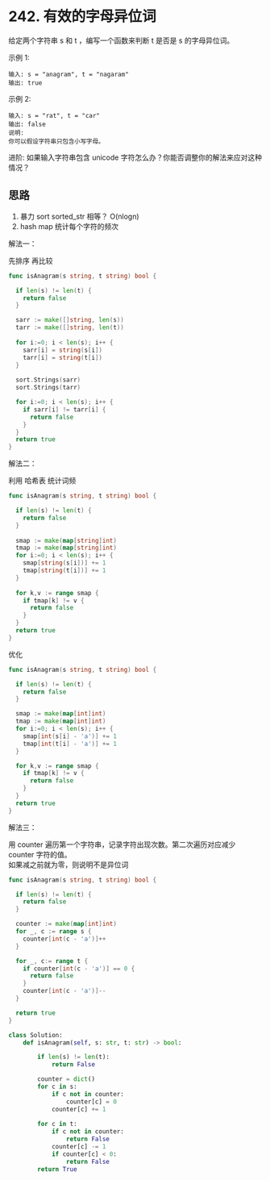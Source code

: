# 242. 有效的字母异位词

给定两个字符串 s 和 t ，编写一个函数来判断 t 是否是 s 的字母异位词。

示例 1:

```
输入: s = "anagram", t = "nagaram"
输出: true
```


示例 2:

```
输入: s = "rat", t = "car"
输出: false
说明:
你可以假设字符串只包含小写字母。
```

进阶:
如果输入字符串包含 unicode 字符怎么办？你能否调整你的解法来应对这种情况？


## 思路

1. 暴力 sort sorted_str 相等？ O(nlogn)
2. hash map 统计每个字符的频次

解法一：

先排序 再比较

```go
func isAnagram(s string, t string) bool {

  if len(s) != len(t) {
    return false
  }

  sarr := make([]string, len(s))
  tarr := make([]string, len(t))
  
  for i:=0; i < len(s); i++ {
    sarr[i] = string(s[i])
    tarr[i] = string(t[i])
  }
  
  sort.Strings(sarr)
  sort.Strings(tarr)

  for i:=0; i < len(s); i++ {
    if sarr[i] != tarr[i] {
      return false
    }
  }
  return true
}
```

解法二：

利用 哈希表 统计词频

```go
func isAnagram(s string, t string) bool {

  if len(s) != len(t) {
    return false
  }
  
  smap := make(map[string]int)
  tmap := make(map[string]int)
  for i:=0; i < len(s); i++ {
    smap[string(s[i])] += 1 
    tmap[string(t[i])] += 1 
  }
 
  for k,v := range smap {
    if tmap[k] != v {
      return false
    }
  }
  return true
}
```

优化

```go
func isAnagram(s string, t string) bool {

  if len(s) != len(t) {
    return false
  }

  smap := make(map[int]int)
  tmap := make(map[int]int)
  for i:=0; i < len(s); i++ {
    smap[int(s[i] - 'a')] += 1 
    tmap[int(t[i] - 'a')] += 1 
  }

  for k,v := range smap {
    if tmap[k] != v {
      return false
    }
  }
  return true
}
```


解法三：

用 counter 遍历第一个字符串，记录字符出现次数。第二次遍历对应减少 counter 字符的值。  
如果减之前就为零，则说明不是异位词

```go
func isAnagram(s string, t string) bool {

  if len(s) != len(t) {
    return false
  }

  counter := make(map[int]int)
  for _, c := range s {
    counter[int(c - 'a')]++
  }

  for _, c:= range t {
    if counter[int(c - 'a')] == 0 {
      return false
    }
    counter[int(c - 'a')]--
  }

  return true
}
```

```python
class Solution:
    def isAnagram(self, s: str, t: str) -> bool:

        if len(s) != len(t):
            return False

        counter = dict()
        for c in s:
            if c not in counter: 
                counter[c] = 0
            counter[c] += 1
        
        for c in t:
            if c not in counter:
                return False
            counter[c] -= 1
            if counter[c] < 0:
                return False
        return True
          
```

